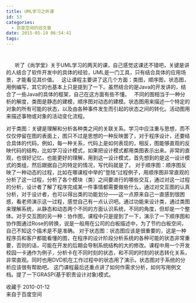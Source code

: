 ```yaml
---
title: UML学习之听课
id: 53
categories:
  - 百度空间的旧文章
date: 2015-05-19 06:54:41
tags:
---
```


<div class="pcs-article-box_ptkaiapt4bxy_baiduscarticle">

# 

<div class="pcs-article-c_ptkaiapt4bxy_baiduscarticle">
<div id="detailArticleContent_ptkaiapt4bxy_baiduscarticle" class="pcs-article-content_ptkaiapt4bxy_baiduscarticle">      听了《尚学堂》关于UML学习的两天的课，自己感觉这课还不错吧，关键是讲的人结合了软件开发中的具体的经验，UML是一门工具，只有结合具体的应用场景，才能看见其价值。   这让课程主要讲了这几个方面：类图，顺序图，状态图，用例编写，其它的也基本上只是提到了一下。虽然结合的是Java的开发讲的，结合了一些Java的具体的框架，自己在这方面有些不懂。   不同的图相当于一种分析的解度，类图是静态的建模，顺序图对动态的建模。状态图用来描述一个特定的对象的所有可能的状态，以及由各种事件发生而引起的状态之间的转化。活动图用来描述事物或对象的活动变化流程。

对于类图：关键是理解和分析各种类之间的关联关系。学习中应注重与思想，而不仅仅停留在图的表面上，图只不过是思想的一种反映罢了，对于程序设计，还要结合具体的代码，例如，每一种关系，代码上是如何表现的，相反，图能够直观的反映代码的结构，比如学习设计模式，如果把设计模式都用类图表示出来。非常的直观，也很好记忆，也能更好的理解，用到这一设计模式，首先想到的是这一设计模式的类组，然后跟据自己的特定的情况，写代码就是了。
对于顺序图：顺序图反映了一种动态的过程，比如在哪课程中举的”登陆“过程例子，用顺序图非常直观的分析了这一过程，分析了各个模块（类）之间要进行的哪些交互，通过对这一过程的分析，设计者了解了程序完成某一件事情都需要做些什么，通过对交互图的认真分析，对于设计者，也可以得出类的功能划分——这一点原来自己一直感到很困惑，看老师演示这一过程，感觉自己有一点认识吧。通过功能来设计类，通过类图来理解系统，从静态和动态两个不同的方面认识系统，不同的角度，但却是一个整体。对于交互图的另一种：协作图，课程中只是提到了一下，演示了一下顺序图和协作图通过Rose的转换，说是一般用在公司的白板描述中，为了节约白板空间，自己不知这个描术是不是准确。
对于状态图：状态图应该是很重要的，这是一种程序员和客户都能看懂的图，在程序的设计阶段分析系统的各种可能的状态非常重要，否则的话，可能在开发的后期会导制系统结构的大的修改。课程中用一个开发校园一卡通作为例子，分析卡在不同时刻的状态，和不同的时刻的状态转化关系，非常直观。同时也用DVD机在工作过程中的状态用了演示。状态图对于系统的分析应该很有帮助吧。
这门课程最后还重点讲了如何作需求分析，如何写用例文档。提了一下GRASP(基于职责设计对象)模式。</div>
<div class="pcs-article-content_ptkaiapt4bxy_baiduscarticle"></div>
</div>
</div>
<div id="detailArticleFooter_ptkaiapt4bxy_baiduscarticle" class="footer">
<div class="time-cang">收藏于 2010-01-12</div>
<div class="link-src">来自于百度空间</div>
</div>